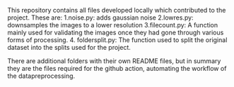 This repository contains all files developed locally which contributed to the project. 
These are:
1.noise.py: adds gaussian noise
2.lowres.py: downsamples the images to a lower resolution
3.filecount.py: A function mainly used for validating the images once they had gone through various forms of processing.
4. foldersplit.py: The function used to split the original dataset into the splits used for the project.

There are additional folders with their own README files, but in summary they are the files required for the github action, automating the workflow of the datapreprocessing.
